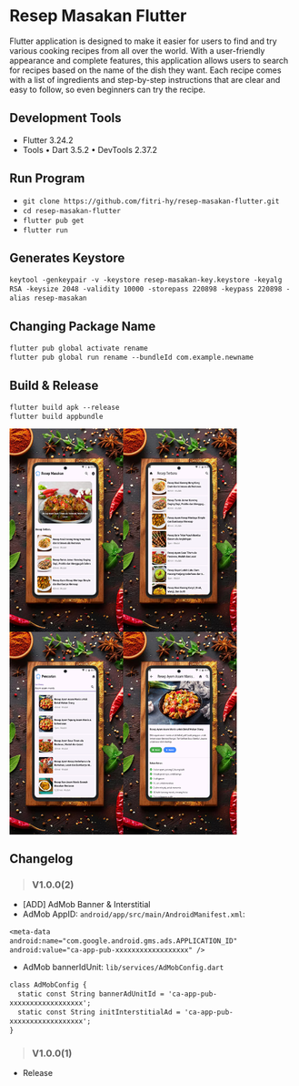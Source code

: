 # Resep Masakan Flutter

Flutter application is designed to make it easier for users to find and try various cooking recipes from all over the world. With a user-friendly appearance and complete features, this application allows users to search for recipes based on the name of the dish they want. Each recipe comes with a list of ingredients and step-by-step instructions that are clear and easy to follow, so even beginners can try the recipe.

## Development Tools

- Flutter 3.24.2
- Tools • Dart 3.5.2 • DevTools 2.37.2

## Run Program

- `git clone https://github.com/fitri-hy/resep-masakan-flutter.git`
- `cd resep-masakan-flutter`
- `flutter pub get`
- `flutter run`

## Generates Keystore

```
keytool -genkeypair -v -keystore resep-masakan-key.keystore -keyalg RSA -keysize 2048 -validity 10000 -storepass 220898 -keypass 220898 -alias resep-masakan
```

## Changing Package Name

```
flutter pub global activate rename
flutter pub global run rename --bundleId com.example.newname
```

## Build & Release

```
flutter build apk --release
flutter build appbundle
```

<div style="display: flex; flex-wrap: wrap;">
  <img src="./assets/production/a1.png" alt="ss1" width="200"/>
  <img src="./assets/production/a2.png" alt="ss2" width="200"/>
  <img src="./assets/production/a3.png" alt="ss3" width="200"/>
  <img src="./assets/production/a4.png" alt="ss4" width="200"/>
</div>

## Changelog

> ### V1.0.0(2)

- [ADD] AdMob Banner & Interstitial
- AdMob AppID: `android/app/src/main/AndroidManifest.xml`:

```
<meta-data
android:name="com.google.android.gms.ads.APPLICATION_ID"
android:value="ca-app-pub-xxxxxxxxxxxxxxxxxx" />
```
- AdMob bannerIdUnit: `lib/services/AdMobConfig.dart`

```
class AdMobConfig {
  static const String bannerAdUnitId = 'ca-app-pub-xxxxxxxxxxxxxxxxxx';
  static const String initInterstitialAd = 'ca-app-pub-xxxxxxxxxxxxxxxxxx';
}
```


> ### V1.0.0(1)

- Release

